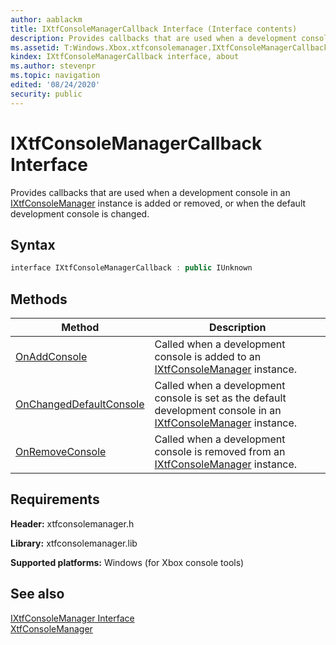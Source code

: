 ```yaml
---
author: aablackm
title: IXtfConsoleManagerCallback Interface (Interface contents)
description: Provides callbacks that are used when a development console in an [IXtfConsoleManager](../IXtfConsoleManager/ixtfconsolemanager-xtfconsolemanager-xbox-microsoft-t.md) instance is added or removed, or when the default development console is changed.
ms.assetid: T:Windows.Xbox.xtfconsolemanager.IXtfConsoleManagerCallback
kindex: IXtfConsoleManagerCallback interface, about
ms.author: stevenpr
ms.topic: navigation
edited: '08/24/2020'
security: public
---
```


# IXtfConsoleManagerCallback Interface
  
Provides callbacks that are used when a development console in an [IXtfConsoleManager](../IXtfConsoleManager/ixtfconsolemanager-xtfconsolemanager-xbox-microsoft-t.md) instance is added or removed, or when the default development console is changed.  
  
<a id="syntaxSection"></a>
  
## Syntax
  
```cpp
interface IXtfConsoleManagerCallback : public IUnknown  
```
  
  
## Methods  
  
| Method | Description |  
| --- | --- |  
| [OnAddConsole](methods/onaddconsole-ixtfconsolemanagercallback-xtfconsolemanager-xbox-microsoft-.md) | Called when a development console is added to an [IXtfConsoleManager](../IXtfConsoleManager/ixtfconsolemanager-xtfconsolemanager-xbox-microsoft-t.md) instance. |  
| [OnChangedDefaultConsole](methods/onchangeddefaultconsole-ixtfconsolemanagercallback-xtfconsolemanager-xbox.md) | Called when a development console is set as the default development console in an [IXtfConsoleManager](../IXtfConsoleManager/ixtfconsolemanager-xtfconsolemanager-xbox-microsoft-t.md) instance. |  
| [OnRemoveConsole](methods/onremoveconsole-ixtfconsolemanagercallback-xtfconsolemanager-xbox-microso.md) | Called when a development console is removed from an [IXtfConsoleManager](../IXtfConsoleManager/ixtfconsolemanager-xtfconsolemanager-xbox-microsoft-t.md) instance. |  

  
<a id="requirementsSection"></a>
  
## Requirements
  
**Header:** xtfconsolemanager.h  
  
**Library:** xtfconsolemanager.lib  
  
**Supported platforms:** Windows (for Xbox console tools)  
  
<a id="seealsoSection"></a>
  
## See also
  
[IXtfConsoleManager Interface](../IXtfConsoleManager/ixtfconsolemanager-xtfconsolemanager-xbox-microsoft-t.md)  
[XtfConsoleManager](../../xtfconsolemanager-xbox-microsoft-n.md)  
  